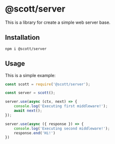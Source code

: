 # @scott/server

This is a library for create a simple web server base.

## Installation

```shel
npm i @scott/server
```

## Usage

This is a simple example:

```js
const scott = require('@scott/server');

const server = scott();

server.use(async (ctx, next) => {
    console.log('Executing first middleware!');
    await next();
});

server.use(async ({ response }) => {
    console.log('Executing second middleware!');
    response.end('Hi!')
})
```
